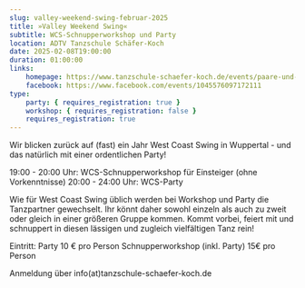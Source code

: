 ```yaml
---
slug: valley-weekend-swing-februar-2025
title: »Valley Weekend Swing«
subtitle: WCS-Schnupperworkshop und Party
location: ADTV Tanzschule Schäfer-Koch
date: 2025-02-08T19:00:00
duration: 01:00:00
links:
    homepage: https://www.tanzschule-schaefer-koch.de/events/paare-und-singles/events-erwachsene-detail?tx_calendarize_calendar%5Baction%5D=detail&tx_calendarize_calendar%5Bcontroller%5D=Calendar&tx_calendarize_calendar%5Bindex%5D=74987&cHash=ed5060cf8079f17a2faf20eedea9626f
    facebook: https://www.facebook.com/events/1045576097172111
type:
    party: { requires_registration: true }
    workshop: { requires_registration: false }
    requires_registration: true
---
```


Wir blicken zurück auf (fast) ein Jahr West Coast Swing in Wuppertal - und das natürlich mit einer ordentlichen Party!

19:00 - 20:00 Uhr: WCS-Schnupperworkshop für Einsteiger (ohne Vorkenntnisse)
20:00 - 24:00 Uhr: WCS-Party

Wie für West Coast Swing üblich werden bei Workshop und Party die Tanzpartner gewechselt. Ihr könnt daher sowohl einzeln als auch zu zweit oder gleich in einer größeren Gruppe kommen. Kommt vorbei, feiert mit und schnuppert in diesen lässigen und zugleich vielfältigen Tanz rein!

Eintritt:
Party 10 € pro Person
Schnupperworkshop (inkl. Party) 15€ pro Person

Anmeldung über info(at)tanzschule-schaefer-koch.de
